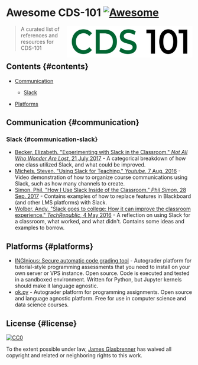 # Awesome CDS-101 [![Awesome](https://cdn.rawgit.com/sindresorhus/awesome/d7305f38d29fed78fa85652e3a63e154dd8e8829/media/badge.svg)](https://github.com/sindresorhus/awesome)

<img src="https://raw.githubusercontent.com/mason-cds-intro-comput-sci/awesome-cds-101/master/course-logo.svg" align="right" width="340.157471">

> A curated list of references and resources for CDS-101

## Contents  {#contents}

*   [Communication](#communication)

    *   [Slack](#communication-slack)

*   [Platforms](#platforms)

## Communication  {#communication}

### Slack  {#communication-slack}

*   [Becker, Elizabeth. "Experimenting with Slack in the Classroom." *Not All Who Wonder Are Lost*, 21 July 2017](https://allwhowonder.wordpress.com/2017/07/21/experimenting-with-slack-in-the-classroom/) - A categorical breakdown of how one class utilized Slack, and what could be improved.
*   [Michels, Steven. "Using Slack for Teaching." *Youtube*, 7 Aug. 2016](https://youtu.be/xfmy6EYoM_Y) - Video demonstration of how to organize course communications using Slack, such as how many channels to create.
*   [Simon, Phil. "How I Use Slack Inside of the Classroom." *Phil Simon*, 28 Sep. 2017](https://www.philsimon.com/blog/trends/use-slack-inside-classroom/) - Contains examples of how to replace features in Blackboard (and other LMS platforms) with Slack.
*   [Wolber, Andy. "Slack goes to college: How it can improve the classroom experience." *TechRepublic*, 4 May 2016](https://www.techrepublic.com/article/slack-goes-to-college-how-it-can-improve-the-classroom-experience/) - A reflection on using Slack for a classroom, what worked, and what didn't. Contains some ideas and examples to borrow.

## Platforms  {#platforms}

*   [INGInious: Secure automatic code grading tool](https://demo-inginious.info.ucl.ac.be/) - Autograder platform for tutorial-style programming assessments that you need to install on your own server or VPS instance. Open source. Code is executed and tested in a sandboxed environment. Written for Python, but Jupyter kernels should make it language agnostic.
*   [ok.py](https://okpy.org/) - Autograder platform for programming assignments. Open source and language agnostic platform. Free for use in computer science and data science courses.

## License  {#license}

[![CC0](http://mirrors.creativecommons.org/presskit/buttons/88x31/svg/cc-zero.svg)](http://creativecommons.org/publicdomain/zero/1.0)

To the extent possible under law, [James Glasbrenner](https://github.com/jkglasbrenner) has waived all copyright and related or neighboring rights to this work.

